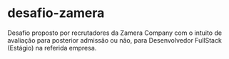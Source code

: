 # desafio-zamera
 Desafio proposto por recrutadores da Zamera Company com o intuito de avaliação  para posterior admissão ou não,  para Desenvolvedor FullStack (Estágio) na referida empresa.
